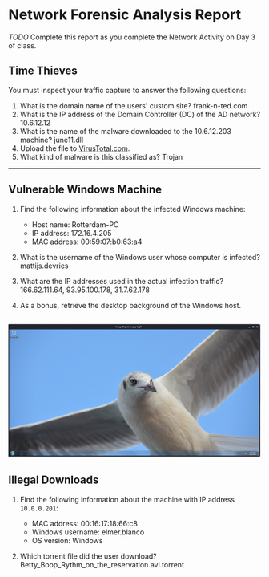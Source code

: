 # Network Forensic Analysis Report

_TODO_ Complete this report as you complete the Network Activity on Day 3 of class.

## Time Thieves 
You must inspect your traffic capture to answer the following questions:

1. What is the domain name of the users' custom site?
    frank-n-ted.com
2. What is the IP address of the Domain Controller (DC) of the AD network?
    10.6.12.12
3. What is the name of the malware downloaded to the 10.6.12.203 machine?
    june11.dll
4. Upload the file to [VirusTotal.com](https://www.virustotal.com/gui/).
5. What kind of malware is this classified as?
    Trojan

---

## Vulnerable Windows Machine

1. Find the following information about the infected Windows machine:
    - Host name: Rotterdam-PC
    - IP address: 172.16.4.205
    - MAC address: 00:59:07:b0:63:a4
    
2. What is the username of the Windows user whose computer is infected?
    mattijs.devries
3. What are the IP addresses used in the actual infection traffic?
    166.62.111.64, 93.95.100.178, 31.7.62.178
4. As a bonus, retrieve the desktop background of the Windows host.

![](Images/desktop_image.png)
---

## Illegal Downloads

1. Find the following information about the machine with IP address `10.0.0.201`:
    - MAC address:  00:16:17:18:66:c8
    - Windows username: elmer.blanco
    - OS version: Windows

2. Which torrent file did the user download?
    Betty_Boop_Rythm_on_the_reservation.avi.torrent


